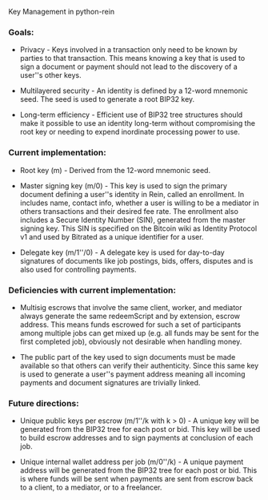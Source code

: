 Key Management in python-rein

### Goals:

 * Privacy - Keys involved in a transaction only need to be known by parties to that transaction. 
This means knowing a key that is used to sign a document or payment should not lead to the 
discovery of a user''s other keys.

 * Multilayered security - An identity is defined by a 12-word mnemonic seed. The seed is used to 
generate a root BIP32 key.

 * Long-term efficiency - Efficient use of BIP32 tree structures should make it possible to use an 
identity long-term without compromising the root key or needing to expend inordinate processing power 
to use.

### Current implementation:

 * Root key (m) - Derived from the 12-word mnemonic seed.

 * Master signing key (m/0) - This key is used to sign the primary document defining a user''s identity 
 in Rein, called an enrollment. In includes name, contact info, whether a user is willing to be a 
 mediator in others transactions and their desired fee rate. The enrollment also includes a Secure 
 Identity Number (SIN), generated from the master signing key. This SIN is specified on the Bitcoin 
 wiki as Identity Protocol v1 and used by Bitrated as a unique identifier for a user.

 * Delegate key (m/1''/0) - A delegate key is used for day-to-day signatures of documents like job 
 postings, bids, offers, disputes and is also used for controlling payments.

### Deficiencies with current implementation:

 * Multisig escrows that involve the same client, worker, and mediator always generate the same 
 redeemScript and by extension, escrow address. This means funds escrowed for such a set of 
 participants among multiple jobs can get mixed up (e.g. all funds may be sent for the first completed
 job), obviously not desirable when handling money.

 * The public part of the key used to sign documents must be made available so that others can verify 
 their authenticity. Since this same key is used to generate a user''s payment address meaning all 
 incoming payments and document signatures are trivially linked.
 
### Future directions:

 * Unique public keys per escrow (m/1''/k with k > 0) - A unique key will be generated from the BIP32 tree
 for each post or bid. This key will be used to build escrow addresses and to sign payments at
 conclusion of each job.
 
 * Unique internal wallet address per job (m/0''/k) - A unique payment address will be generated from the
 BIP32 tree for each post or bid. This is where funds will be sent when payments are sent from escrow
 back to a client, to a mediator, or to a freelancer.
